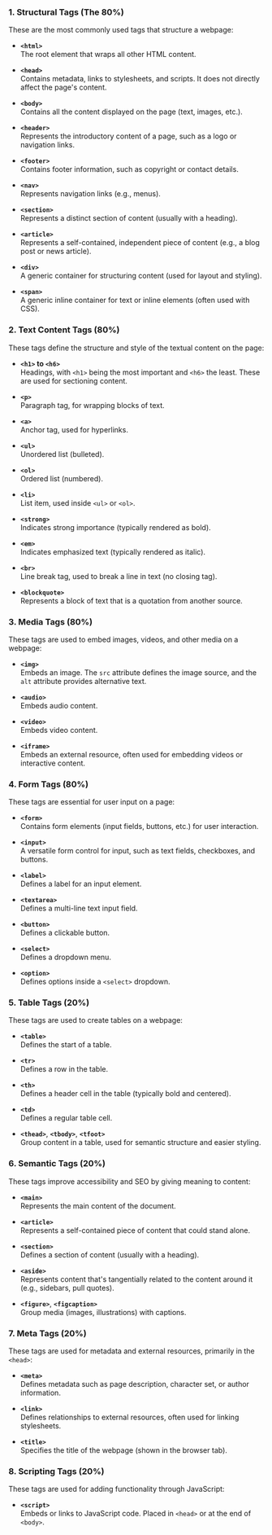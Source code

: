 ### **1. Structural Tags** (The 80%)

These are the most commonly used tags that structure a webpage:

- **`<html>`**  
  The root element that wraps all other HTML content.

- **`<head>`**  
  Contains metadata, links to stylesheets, and scripts. It does not directly affect the page's content.

- **`<body>`**  
  Contains all the content displayed on the page (text, images, etc.).

- **`<header>`**  
  Represents the introductory content of a page, such as a logo or navigation links.

- **`<footer>`**  
  Contains footer information, such as copyright or contact details.

- **`<nav>`**  
  Represents navigation links (e.g., menus).

- **`<section>`**  
  Represents a distinct section of content (usually with a heading).

- **`<article>`**  
  Represents a self-contained, independent piece of content (e.g., a blog post or news article).

- **`<div>`**  
  A generic container for structuring content (used for layout and styling).

- **`<span>`**  
  A generic inline container for text or inline elements (often used with CSS).

### **2. Text Content Tags** (80%)

These tags define the structure and style of the textual content on the page:

- **`<h1>` to `<h6>`**  
  Headings, with `<h1>` being the most important and `<h6>` the least. These are used for sectioning content.

- **`<p>`**  
  Paragraph tag, for wrapping blocks of text.

- **`<a>`**  
  Anchor tag, used for hyperlinks.

- **`<ul>`**  
  Unordered list (bulleted).

- **`<ol>`**  
  Ordered list (numbered).

- **`<li>`**  
  List item, used inside `<ul>` or `<ol>`.

- **`<strong>`**  
  Indicates strong importance (typically rendered as bold).

- **`<em>`**  
  Indicates emphasized text (typically rendered as italic).

- **`<br>`**  
  Line break tag, used to break a line in text (no closing tag).

- **`<blockquote>`**  
  Represents a block of text that is a quotation from another source.

### **3. Media Tags** (80%)

These tags are used to embed images, videos, and other media on a webpage:

- **`<img>`**  
  Embeds an image. The `src` attribute defines the image source, and the `alt` attribute provides alternative text.

- **`<audio>`**  
  Embeds audio content.

- **`<video>`**  
  Embeds video content.

- **`<iframe>`**  
  Embeds an external resource, often used for embedding videos or interactive content.

### **4. Form Tags** (80%)

These tags are essential for user input on a page:

- **`<form>`**  
  Contains form elements (input fields, buttons, etc.) for user interaction.

- **`<input>`**  
  A versatile form control for input, such as text fields, checkboxes, and buttons.

- **`<label>`**  
  Defines a label for an input element.

- **`<textarea>`**  
  Defines a multi-line text input field.

- **`<button>`**  
  Defines a clickable button.

- **`<select>`**  
  Defines a dropdown menu.

- **`<option>`**  
  Defines options inside a `<select>` dropdown.

### **5. Table Tags** (20%)

These tags are used to create tables on a webpage:

- **`<table>`**  
  Defines the start of a table.

- **`<tr>`**  
  Defines a row in the table.

- **`<th>`**  
  Defines a header cell in the table (typically bold and centered).

- **`<td>`**  
  Defines a regular table cell.

- **`<thead>`**, **`<tbody>`**, **`<tfoot>`**  
  Group content in a table, used for semantic structure and easier styling.

### **6. Semantic Tags** (20%)

These tags improve accessibility and SEO by giving meaning to content:

- **`<main>`**  
  Represents the main content of the document.

- **`<article>`**  
  Represents a self-contained piece of content that could stand alone.

- **`<section>`**  
  Defines a section of content (usually with a heading).

- **`<aside>`**  
  Represents content that's tangentially related to the content around it (e.g., sidebars, pull quotes).

- **`<figure>`**, **`<figcaption>`**  
  Group media (images, illustrations) with captions.

### **7. Meta Tags** (20%)

These tags are used for metadata and external resources, primarily in the `<head>`:

- **`<meta>`**  
  Defines metadata such as page description, character set, or author information.

- **`<link>`**  
  Defines relationships to external resources, often used for linking stylesheets.

- **`<title>`**  
  Specifies the title of the webpage (shown in the browser tab).

### **8. Scripting Tags** (20%)

These tags are used for adding functionality through JavaScript:

- **`<script>`**  
  Embeds or links to JavaScript code. Placed in `<head>` or at the end of `<body>`.
